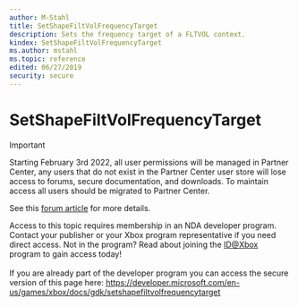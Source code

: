 ```yaml
---
author: M-Stahl
title: SetShapeFiltVolFrequencyTarget
description: Sets the frequency target of a FLTVOL context.
kindex: SetShapeFiltVolFrequencyTarget
ms.author: mstahl
ms.topic: reference
edited: 06/27/2019
security: secure
---
```


# SetShapeFiltVolFrequencyTarget
> [!IMPORTANT]
> Starting February 3rd 2022, all user permissions will be managed in Partner Center, any users that do not exist in the Partner Center user store will lose access to forums, secure documentation, and downloads. To maintain access all users should be migrated to Partner Center. <p></p>See this <a href="https://forums.xboxlive.com/articles/132187/breaking-change-user-access-for-forums-secure-docu.html">forum article</a> for more details.  

 Access to this topic requires membership in an NDA developer program. Contact your publisher or your Xbox program representative if you need direct access. Not in the program? Read about joining the <a href="https://www.xbox.com/Developers/id">ID@Xbox</a> program to gain access today!  <br/><br/>If you are already part of the developer program you can access the secure version of this page here: <a target="_blank" href="https://developer.microsoft.com/en-us/games/xbox/docs/gdk/setshapefiltvolfrequencytarget">https://developer.microsoft.com/en-us/games/xbox/docs/gdk/setshapefiltvolfrequencytarget</a>